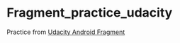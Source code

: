 # Fragment_practice_udacity

Practice from [Udacity Android Fragment](https://classroom.udacity.com/courses/ud855)

